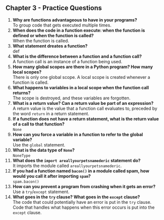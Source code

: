 ## Chapter 3 - Practice Questions

1. **Why are functions advantageous to have in your programs?**  
	To group code that gets executed multiple times.
2. **When does the code in a function execute: when the function is defined or when the function is called?**  
	When the function is called.
3. **What statement dreates a function?**  
	def
4. **What is the difference between a function and a function call?**  
	A function call is an instance of a function being used.
5. **How many global scopes are there in a Python program? How many local scopes?**  
	There is only one global scope. A local scope is created whenever a function is called.
6. **What happens to variables in a local scope when the function call returns?**  
	The scope is destroyed, and these variables are forgotten.
7. **What is a return value? Can a return value be part of an expression?**  
	A return value is the value that a function call evaluates to, preceded by the word `return` in a return statement.
8. **If a function does not have a return statement, what is the return value of a call to that function?**  
	`None`
9. **How can you force a variable in a function to refer to the global variable?**  
	Use the `global` statement.
10. **What is the data type of `None`?**  
	`NoneType`
11. **What does the `import areallyourpetsnamederic` statement do?**  
	It imports the module called `areallyourpetsnamederic`.
12. **If you had a function named `bacon()` in a module called spam, how would you call it after importing `spam`?**  
	`spam.bacon()`
13. **How can you prevent a program from crashing when it gets an error?**  
	Use a `try`/`except` statement.
14. **What goes in the `try` clause? What goes in the `except` clause?**  
	The code that could potentially have an error is put in the `try` clause. Code that handles what happens when this error occurs is put into the `except` clause.

